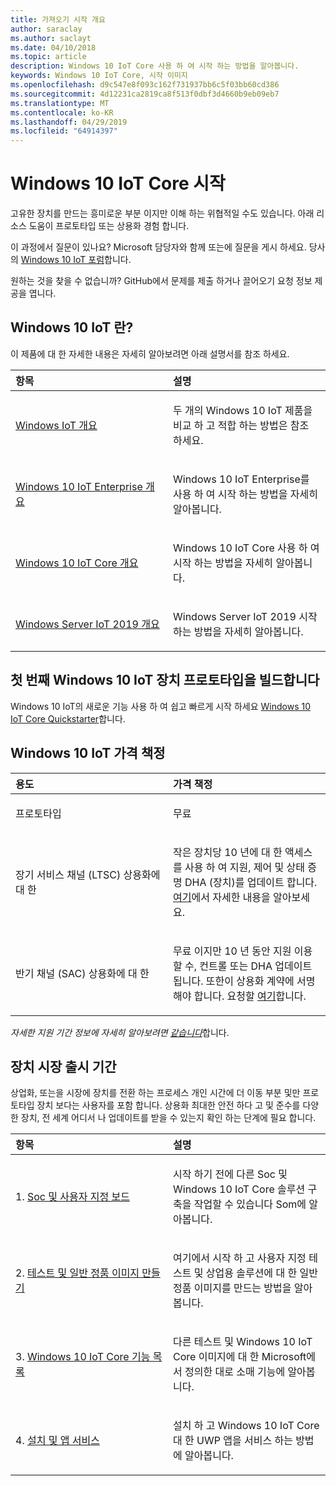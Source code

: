```yaml
---
title: 가져오기 시작 개요
author: saraclay
ms.author: saclayt
ms.date: 04/10/2018
ms.topic: article
description: Windows 10 IoT Core 사용 하 여 시작 하는 방법을 알아봅니다.
keywords: Windows 10 IoT Core, 시작 이미지
ms.openlocfilehash: d9c547e8f093c162f731937bb6c5f03bb60cd386
ms.sourcegitcommit: 4d12231ca2819ca8f513f0dbf3d4660b9eb09eb7
ms.translationtype: MT
ms.contentlocale: ko-KR
ms.lasthandoff: 04/29/2019
ms.locfileid: "64914397"
---
```

# <a name="get-started-with-windows-10-iot-core"></a>Windows 10 IoT Core 시작

고유한 장치를 만드는 흥미로운 부분 이지만 이해 하는 위협적일 수도 있습니다. 아래 리소스 도움이 프로토타입 또는 상용화 경험 합니다. 

이 과정에서 질문이 있나요? Microsoft 담당자와 함께 또는에 질문을 게시 하세요. 당사의 [Windows 10 IoT 포럼](https://social.msdn.microsoft.com/forums/en-US/home?forum=WindowsIoT)합니다.

원하는 것을 찾을 수 없습니까? GitHub에서 문제를 제출 하거나 끌어오기 요청 정보 제공을 엽니다.

## <a name="what-is-windows-10-iot"></a>Windows 10 IoT 란?

이 제품에 대 한 자세한 내용은 자세히 알아보려면 아래 설명서를 참조 하세요. 

<table>
<colgroup>
<col width="50%" />
<col width="50%" />
</colgroup>
<thead>
<tr class="header">
<th align="left">항목</th>
<th align="left">설명</th>
</tr>
</thead>
<tbody>

<tr class="odd">
<td align="left"><p><a href="windows-iot.md" data-raw-source="[Windows IoT Overview](windows-iot.md)">Windows IoT 개요</a></p></td>
<td align="left"><p>두 개의 Windows 10 IoT 제품을 비교 하 고 적합 하는 방법은 참조 하세요.</p></td>
</tr>

<tr class="odd">
<td align="left"><p><a href="windows-iot-enterprise.md" data-raw-source="[Windows 10 IoT Enterprise Overview](windows-iot-enterprise.md)">Windows 10 IoT Enterprise 개요</a></p></td>
<td align="left"><p>Windows 10 IoT Enterprise를 사용 하 여 시작 하는 방법을 자세히 알아봅니다.</p></td>
</tr>

<tr class="odd">
<td align="left"><p><a href="windows-iot-core.md" data-raw-source="[Windows 10 IoT Core Overview](windows-iot-core.md)">Windows 10 IoT Core 개요</a></p></td>
<td align="left"><p>Windows 10 IoT Core 사용 하 여 시작 하는 방법을 자세히 알아봅니다.</p></td>
</tr>

<tr class="odd">
<td align="left"><p><a href="windows-iot-core.md" data-raw-source="[Windows 10 IoT Core Overview](windows-server.md)">Windows Server IoT 2019 개요</a></p></td>
<td align="left"><p>Windows Server IoT 2019 시작 하는 방법을 자세히 알아봅니다.</p></td>
</tr>

</tbody>
</table>

## <a name="build-your-first-windows-10-iot-device-prototype"></a>첫 번째 Windows 10 IoT 장치 프로토타입을 빌드합니다

Windows 10 IoT의 새로운 기능 사용 하 여 쉽고 빠르게 시작 하세요 [Windows 10 IoT Core Quickstarter](tutorials/Tutorials.md)합니다. 

## <a name="windows-10-iot-pricing"></a>Windows 10 IoT 가격 책정

<table>
<colgroup>
<col width="50%" />
<col width="50%" />
</colgroup>
<thead>
<tr class="header">
<th align="left">용도</th>
<th align="left">가격 책정</th>
</tr>
</thead>
<tbody>

<tr class="odd">
<td align="left"><p>프로토타입</p></td>
<td align="left"><p>무료</p></td>
</tr>

<tr class="odd">
<td align="left"><p>장기 서비스 채널 (LTSC) 상용화에 대 한</p></td>
<td align="left"><p>작은 장치당 10 년에 대 한 액세스를 사용 하 여 지원, 제어 및 상태 증명 DHA (장치)를 업데이트 합니다. <a href="https://docs.microsoft.com/windows-hardware/manufacture/iot/iotcoreservicesoverview" data-raw-source="[here](https://docs.microsoft.com/windows-hardware/manufacture/iot/iotcoreservicesoverview)">여기</a>에서 자세한 내용을 알아보세요.</p></td>
</tr>

<tr class="odd">
<td align="left"><p>반기 채널 (SAC) 상용화에 대 한</p></td>
<td align="left"><p>무료 이지만 10 년 동안 지원 이용할 수, 컨트롤 또는 DHA 업데이트 됩니다. 또한이 상용화 계약에 서명 해야 합니다. 요청할 <a href="https://www.aka.ms/SAC-agreement">여기</a>합니다.</p></td>
</tr>

</tbody>
</table>

<i>자세한 지원 기간 정보에 자세히 알아보려면 [같습니다](https://support.microsoft.com/en-us/lifecycle/search?alpha=IoT%20Core)</i>합니다.

## <a name="bring-a-device-to-market"></a>장치 시장 출시 기간

상업화, 또는을 시장에 장치를 전환 하는 프로세스 개인 시간에 더 이동 부분 및만 프로토타입 장치 보다는 사용자를 포함 합니다. 상용화 최대한 안전 하다 고 및 준수를 다양 한 장치, 전 세계 어디서 나 업데이트를 받을 수 있는지 확인 하는 단계에 필요 합니다. 

<table>
<colgroup>
<col width="50%" />
<col width="50%" />
</colgroup>
<thead>
<tr class="header">
<th align="left">항목</th>
<th align="left">설명</th>
</tr>
</thead>
<tbody>

<tr class="odd">
<td align="left"><p>1. <a href="learn-about-hardware/SoCsAndCustomBoards.md" data-raw-source="[SoCs and Custom Boards](learn-about-hardware/SoCsAndCustomBoards.md)">Soc 및 사용자 지정 보드</a></p></td>
<td align="left"><p>시작 하기 전에 다른 Soc 및 Windows 10 IoT Core 솔루션 구축을 작업할 수 있습니다 Som에 알아봅니다.</p></td>
</tr>

<tr class="odd">
<td align="left"><p>2. <a href="https://docs.microsoft.com/windows-hardware/manufacture/iot/iot-core-manufacturing-guide" data-raw-source="[Creating test and retail images](https://docs.microsoft.com/windows-hardware/manufacture/iot/iot-core-manufacturing-guide)">테스트 및 일반 정품 이미지 만들기</a></p></td>
<td align="left"><p>여기에서 시작 하 고 사용자 지정 테스트 및 상업용 솔루션에 대 한 일반 정품 이미지를 만드는 방법을 알아봅니다.</p></td>
</tr>

<tr class="odd">
<td align="left"><p>3. <a href="https://docs.microsoft.com/windows-hardware/manufacture/iot/iot-core-feature-list" data-raw-source="[Windows 10 IoT Core feature list](https://docs.microsoft.com/windows-hardware/manufacture/iot/iot-core-feature-list)">Windows 10 IoT Core 기능 목록</a></p></td>
<td align="left"><p>다른 테스트 및 Windows 10 IoT Core 이미지에 대 한 Microsoft에서 정의한 대로 소매 기능에 알아봅니다.</p></td>
</tr>

<tr class="odd">
<td align="left"><p>4. <a href="https://docs.microsoft.com/windows-hardware/service/iot/servicing-msstore" data-raw-source="[Installing and servicing apps](https://docs.microsoft.com/windows-hardware/service/iot/servicing-msstore)">설치 및 앱 서비스</a></p></td>
<td align="left"><p>설치 하 고 Windows 10 IoT Core 대 한 UWP 앱을 서비스 하는 방법에 알아봅니다.</p></td>
</tr>


</tbody>
</table>
